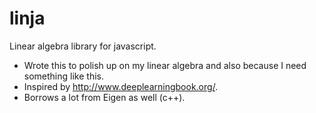 # linja

Linear algebra library for javascript.

* Wrote this to polish up on my linear algebra and also because I need something like this.
* Inspired by http://www.deeplearningbook.org/.
* Borrows a lot from Eigen as well (c++).
